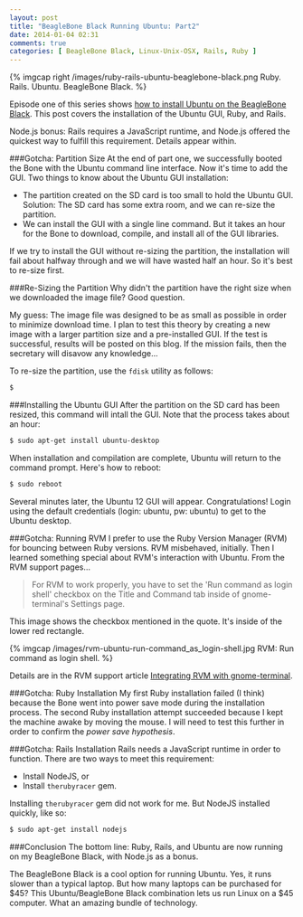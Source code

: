 ```yaml
---
layout: post
title: "BeagleBone Black Running Ubuntu: Part2"
date: 2014-01-04 02:31
comments: true
categories: [ BeagleBone Black, Linux-Unix-OSX, Rails, Ruby ]
---
```

{% imgcap right /images/ruby-rails-ubuntu-beaglebone-black.png Ruby. Rails. Ubuntu. BeagleBone Black. %}

Episode one of this series shows [how to install Ubuntu on the BeagleBone Black](/blog/2014/01/02/beaglebone-black-ubuntu-part-1/). This post covers the installation of the Ubuntu GUI, Ruby, and Rails.

Node.js bonus: Rails requires a JavaScript runtime, and Node.js offered the quickest way to fulfill this requirement. Details appear within.

###Gotcha: Partition Size
At the end of part one, we successfully booted the Bone with the Ubuntu command line interface. Now it's time to add the GUI. Two things to know about the Ubuntu GUI installation:

* The partition created on the SD card is too small to hold the Ubuntu GUI. Solution: The SD card has some extra room, and we can re-size the partition. 
* We can install the GUI with a single line command. But it takes an hour for the Bone to download, compile, and install all of the GUI libraries.

If we try to install the GUI without re-sizing the partition, the installation will fail about halfway through and we will have wasted half an hour. So it's best to re-size first. 
<!--more-->
###Re-Sizing the Partition
Why didn't the partition have the right size when we downloaded the image file? Good question.

My guess: The image file was designed to be as small as possible in order to minimize download time. I plan to test this theory by creating a new image with a larger partition size and a pre-installed GUI. If the test is successful, results will be posted on this blog. If the mission fails, then the secretary will disavow any knowledge...

To re-size the partition, use the `fdisk` utility as follows:

```bash
$

```



###Installing the Ubuntu GUI
After the partition on the SD card has been resized, this command will intall the GUI. Note that the process takes about an hour:

```bash
$ sudo apt-get install ubuntu-desktop
```
When installation and compilation are complete, Ubuntu will return to the command prompt. Here's how to reboot:

```bash
$ sudo reboot
```

Several minutes later, the Ubuntu 12 GUI will appear. Congratulations!  Login using the default credentials (login: ubuntu, pw: ubuntu) to get to the Ubuntu desktop.

###Gotcha: Running RVM
I prefer to use the Ruby Version Manager (RVM) for bouncing between Ruby versions. RVM misbehaved, initially. Then I learned something special about RVM's interaction with Ubuntu. From the RVM support pages…
> For RVM to work properly, you have to set the 'Run command as login shell' checkbox on the Title and Command tab inside of gnome-terminal's Settings page.

This image shows the checkbox mentioned in the quote. It's inside of the lower red rectangle.

{% imgcap /images/rvm-ubuntu-run-command_as_login-shell.jpg RVM: Run command as login shell. %}

Details are in the RVM support article [Integrating RVM with gnome-terminal](http://rvm.io/integration/gnome-terminal).

###Gotcha: Ruby Installation
My first Ruby installation failed (I think) because the Bone went into power save mode during the installation process. The second Ruby installation attempt succeeded because I kept the machine awake by moving the mouse. I will need to test this further in order to confirm the _power save hypothesis_. 

###Gotcha: Rails Installation
Rails needs a JavaScript runtime in order to function. There are two ways to meet this requirement: 

* Install NodeJS, or 
* Install `therubyracer` gem. 

Installing `therubyracer` gem did not work for me. But NodeJS installed quickly, like so:

```bash
$ sudo apt-get install nodejs
```

###Conclusion
The bottom line: Ruby, Rails, and Ubuntu are now running on my BeagleBone Black, with Node.js as a bonus.

The BeagleBone Black is a cool option for running Ubuntu. Yes, it runs slower than a typical laptop. But how many laptops can be purchased for $45? This Ubuntu/BeagleBone Black combination lets us run Linux on a $45 computer. What an amazing bundle of technology.

